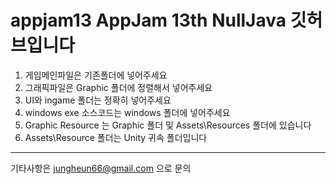 appjam13
AppJam 13th NullJava 깃허브입니다
============================

1. 게임메인파일은 기존폴더에 넣어주세요
2. 그래픽파일은 Graphic 폴더에 정렬해서 넣어주세요
3. UI와 ingame 폴더는 정확히 넣어주세요
4. windows exe 소스코드는 windows 폴더에 넣어주세요
5. Graphic Resource 는 Graphic 폴더 및 Assets\Resources 폴더에 있습니다
6. Assets\Resource 폴더는 Unity 귀속 폴더입니다

----------------------------------------------
기타사항은 jungheun66@gmail.com 으로 문의
